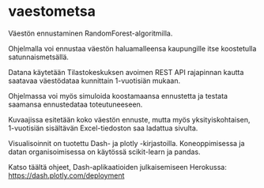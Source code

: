 # vaestometsa
Väestön ennustaminen RandomForest-algoritmilla.

Ohjelmalla voi ennustaa väestön haluamalleensa kaupungille itse koostetulla satunnaismetsällä.

Datana käytetään Tilastokeskuksen avoimen REST API rajapinnan kautta saatavaa väestödataa kunnittain 1-vuotisiän mukaan. 

Ohjelmassa voi myös simuloida koostamaansa ennustetta ja testata saamansa ennustedataa toteutuneeseen.

Kuvaajissa esitetään koko väestön ennuste, mutta myös yksityiskohtaisen, 1-vuotisiän sisältävän Excel-tiedoston saa ladattua sivulta.

Visualisoinnit on tuotettu Dash- ja plotly -kirjastoilla. Koneoppimisessa ja datan organisoimisessa on käytössä scikit-learn ja pandas.

Katso täältä ohjeet, Dash-aplikaatioiden julkaisemiseen Herokussa:
https://dash.plotly.com/deployment
